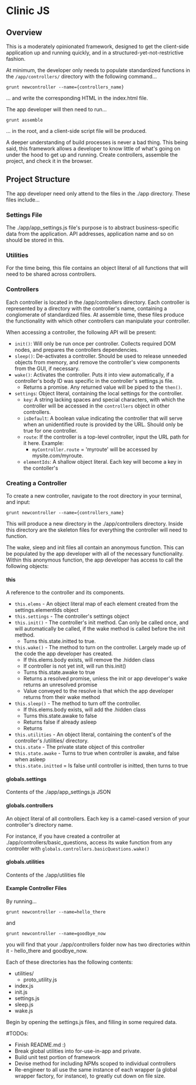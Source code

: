 # Clinic JS
## Overview
This is a moderately opinionated framework, designed to get the client-side application up and running quickly, and in a structured-yet-not-restrictive fashion.

At minimum, the developer only needs to populate standardized functions in the `/app/controllers/` directory with the following command...
 
```
grunt newcontroller --name={controllers_name}
```
... and write the corresponding HTML in the index.html file.  

The app developer will then need to run...
```
grunt assemble
``` 
... in the root, and a client-side script file will be produced.

A deeper understanding of build processes is never a bad thing.  This being said, this framework allows a developer to know little of what's going on under the hood to get up and running.  Create controllers, assemble the project, and check it in the browser.
 
## Project Structure
The app developer need only attend to the files in the ./app directory.  These files include...

### Settings File
The ./app/app_settings.js file's purpose is to abstract business-specific data from the application. API addresses, application name and so on should be stored in this.

### Utilities
For the time being, this file contains an object literal of all functions that will need to be shared across controllers.

### Controllers
Each controller is located in the /app/controllers directory.  Each controller is represented by a directory with the controller's name, containing a conglomerate of standardized files.  At assemble time, these files produce the functionality with which other controllers can manipulate your controller.

When accessing a controller, the following API will be present:

* `init()`: Will only be run once per controller.  Collects required DOM nodes, and prepares the controllers dependencies.
* `sleep()`: De-activates a controller. Should be used to release unneeded objects from memory, and remove the controller's view components from the GUI, if necessary.
* `wake()`: Activates the controller.  Puts it into view automatically, if a controller's body ID was specific in the controller's settings.js file.
  * Returns a promise. Any returned value will be piped to the `then()`.
* `settings`: Object literal, containing the local settings for the controller.
    * `key`: A string lacking spaces and special characters, with which the controller will be accessed in the `controllers` object in other controllers.
    * `isDefault`: A boolean value indicating the controller that will serve when an unidentified route is provided by the URL. Should only be true for one controller.
    * `route`: If the controller is a top-level controller, input the URL path for it here.  Example:
        * `myController.route` = 'myroute' will be accessed by mysite.com/myroute.
    * `elementIds`: A shallow object literal. Each key will become a key in the contoller's

### Creating a Controller
To create a new controller, navigate to the root directory in your terminal, and input:
```
grunt newcontroller --name={controllers_name}
```
 This will produce a new directory in the ./app/controllers directory.  Inside this directory are the skeleton files for everything the controller will need to function.  

The wake, sleep and init files all contain an anonymous function.  This can be populated by the app developer with all of the necessary functionality.  Within this anonymous function, the app developer has access to call the following objects:

#### this 
A reference to the controller and its components.
* `this.elems` - An object literal map of each element created from the settings.elementIds object
* `this.settings` - The controller's settings object
* `this.init()` - The controller's init method.  Can only be called once, and will automatically be called, if the wake method is called before the init method.
  * Turns this.state.initted to true.
* `this.wake()` - The method to turn on the controller.  Largely made up of the code the app developer has created.
  * If this.elems.body exists, will remove the .hidden class
  * If controller is not yet init, will run this.init()
  * Turns this.state.awake to true
  * Returns a resolved promise, unless the init or app developer's wake returns an unresolved promise
  * Value conveyed to the resolve is that which the app developer returns from their wake method
* `this.sleep()` - The method to turn off the controller.
  * If this.elems.body exists, will add the .hidden class
  * Turns this.state.awake to false
  * Returns false if already asleep
  * Returns
* `this.utilities` - An object literal, containing the content's of the controller's /utilities/ directory.
* `this.state` - The private state object of this controller
* `this.state.awake` - Turns to true when controller is awake, and false when asleep
* `this.state.initted` = Is false until controller is initted, then turns to true

#### globals.settings
Contents of the ./app/app_settings.js JSON

#### globals.controllers 
An object literal of all controllers.  Each key is a camel-cased version of your controller's directory name.  

For instance, if you have created a controller at ./app/controllers/basic_questions, access its wake function from any controller with `globals.controllers.basicQuestions.wake()`

#### globals.utilities 
Contents of the ./app/utilities file

#### Example Controller Files
By running...
```
grunt newcontroller --name=hello_there
```
and
```
grunt newcontroller --name=goodbye_now
```
you will find that your ./app/controllers folder now has two directories within it - hello_there and goodbye_now.
 
Each of these directories has the following contents:
* utilities/
  * proto_utility.js
* index.js
* init.js
* settings.js
* sleep.js
* wake.js
 
Begin by opening the settings.js files, and filling in some required data.


#TODOs:
* Finish README.md :)
* Break global utilities into for-use-in-app and private.
* Build unit test portion of framework
* Devise method for including NPMs scoped to individual controllers
* Re-engineer to all use the same instance of each wrapper (a global wrapper factory, for instance), to greatly cut down on file size. 